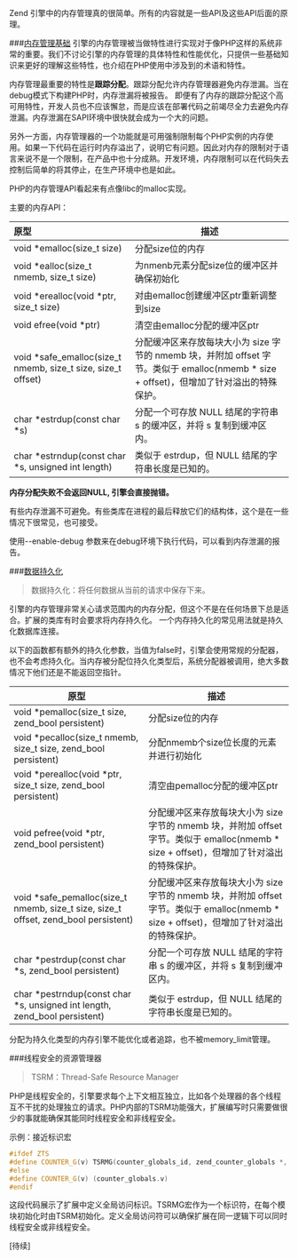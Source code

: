 <!--
author: 刘青
date: 2016-04-27
title: PHP核心：内存管理
tags: interal_of_php memory_management
category: php/manual
status: draft
summary: 
-->

Zend 引擎中的内存管理真的很简单。所有的内容就是一些API及这些API后面的原理。

###[内存管理基础](http://php.net/manual/en/internals2.memory.management.php)
引擎的内存管理被当做特性进行实现对于像PHP这样的系统非常的重要。我们不讨论引擎的内存管理的具体特性和性能优化，只提供一些基础知识来更好的理解这些特性，也介绍在PHP使用中涉及到的术语和特性。

内存管理最重要的特性是**跟踪分配**。跟踪分配允许内存管理器避免内存泄漏。当在debug模式下构建PHP时，内存泄漏将被报告。
即便有了内存的跟踪分配这个高可用特性，开发人员也不应该懈怠，而是应该在部署代码之前竭尽全力去避免内存泄漏。内存泄漏在SAPI环境中很快就会成为一个大的问题。

另外一方面，内存管理器的一个功能就是可用强制限制每个PHP实例的内存使用。如果一下代码在运行时内存溢出了，说明它有问题。因此对内存的限制对于语言来说不是一个限制，在产品中也十分成熟。开发环境，内存限制可以在代码失去控制后简单的将其停止，在生产环境中也是如此。

PHP的内存管理API看起来有点像libc的malloc实现。

主要的内存API：

| 原型      |     描述|
| :-------- | --------|
| void *emalloc(size_t size)|分配size位的内存 |
| void *ealloc(size_t nmemb, size_t size)|为nmenb元素分配size位的缓冲区并确保初始化 |
| void *erealloc(void *ptr, size_t size)|对由emalloc创建缓冲区ptr重新调整到size |
| void efree(void *ptr)|清空由emalloc分配的缓冲区ptr |
| void *safe_emalloc(size_t nmemb, size_t size, size_t offset)|分配缓冲区来存放每块大小为 size 字节的 nmemb 块，并附加 offset 字节。类似于 emalloc(nmemb * size + offset)，但增加了针对溢出的特殊保护。 |
| char *estrdup(const char *s)|分配一个可存放 NULL 结尾的字符串 s 的缓冲区，并将 s 复制到缓冲区内。 |
|char *estrndup(const char *s, unsigned int length)|类似于 estrdup，但 NULL 结尾的字符串长度是已知的。|
**内存分配失败不会返回NULL, 引擎会直接抛错。**

有些内存泄漏不可避免。有些类库在进程的最后释放它们的结构体，这个是在一些情况下很常见，也可接受。

使用--enable-debug 参数来在debug环境下执行代码，可以看到内存泄漏的报告。

###[数据持久化](http://php.net/manual/en/internals2.memory.persistence.php)
>数据持久化：将任何数据从当前的请求中保存下来。

引擎的内存管理非常关心请求范围内的内存分配，但这个不是在任何场景下总是适合。扩展的类库有时会要求将内存持久化。
一个内存持久化的常见用法就是持久化数据库连接。

以下的函数都有额外的持久化参数，当值为false时，引擎会使用常规的分配器，也不会考虑持久化。当内存被分配位持久化类型后，系统分配器被调用，绝大多数情况下他们还是不能返回空指针。

| 原型      |    描述 |
| -------- | -------- |
| void *pemalloc(size_t size, zend_bool persistent)  |分配size位的内存|
|void *pecalloc(size_t nmemb, size_t size, zend_bool persistent)|分配nmemb个size位长度的元素并进行初始化|
|void *perealloc(void *ptr, size_t size, zend_bool persistent)|清空由pemalloc分配的缓冲区ptr|
|void pefree(void *ptr, zend_bool persistent)|分配缓冲区来存放每块大小为 size 字节的 nmemb 块，并附加 offset 字节。类似于 emalloc(nmemb * size + offset)，但增加了针对溢出的特殊保护。|
|void *safe_pemalloc(size_t nmemb, size_t size, size_t offset, zend_bool persistent)|分配缓冲区来存放每块大小为 size 字节的 nmemb 块，并附加 offset 字节。类似于 emalloc(nmemb * size + offset)，但增加了针对溢出的特殊保护。|
|char *pestrdup(const char *s, zend_bool persistent)|分配一个可存放 NULL 结尾的字符串 s 的缓冲区，并将 s 复制到缓冲区内。|
|char *pestrndup(const char *s, unsigned int length, zend_bool persistent)|类似于 estrdup，但 NULL 结尾的字符串长度是已知的。|

分配为持久化类型的内存引擎不能优化或者追踪，也不被memory_limit管理。

###线程安全的资源管理器
> TSRM：Thread-Safe Resource Manager

PHP是线程安全的，引擎要求每个上下文相互独立，比如各个处理器的各个线程互不干扰的处理独立的请求。PHP内部的TSRM功能强大，扩展编写时只需要做很少的事就能确保其能同时线程安全和非线程安全。

示例：接近标识宏
```cpp
#ifdef ZTS
#define COUNTER_G(v) TSRMG(counter_globals_id, zend_counter_globals *, v)
#else
#define COUNTER_G(v) (counter_globals.v)
#endif
```
这段代码展示了扩展中定义全局访问标识。TSRMG宏作为一个标识符，在每个模块初始化时由TSRM初始化。定义全局访问符可以确保扩展在同一逻辑下可以同时线程安全或非线程安全。

[待续]

